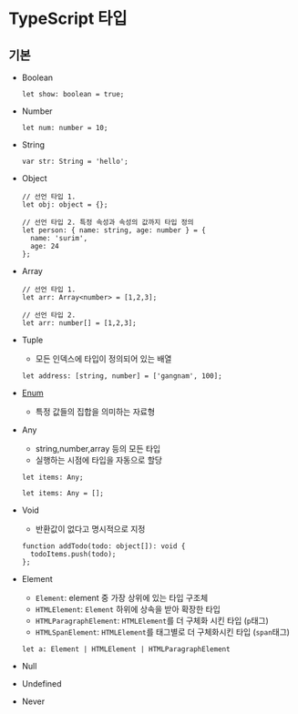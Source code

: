 # TypeScript 타입

## 기본
- Boolean
  ```
  let show: boolean = true;
  ```
- Number
  ```
  let num: number = 10;
  ```
- String
  ```
  var str: String = 'hello';
  ```
- Object
  ```
  // 선언 타입 1.
  let obj: object = {};

  // 선언 타입 2. 특정 속성과 속성의 값까지 타입 정의
  let person: { name: string, age: number } = {
    name: 'surim',
    age: 24
  };
  ```
- Array
  ```
  // 선언 타입 1.
  let arr: Array<number> = [1,2,3];

  // 선언 타입 2.
  let arr: number[] = [1,2,3];
  ```
- Tuple
  - 모든 인덱스에 타입이 정의되어 있는 배열
  ```
  let address: [string, number] = ['gangnam', 100];
  ```
- [Enum](https://github.com/sonsurim/TIL/commit/9146bfbfa8b2b24b7f65811405eb428b08085096)
  - 특정 값들의 집합을 의미하는 자료형

- Any
  - string,number,array 등의 모든 타입
  - 실행하는 시점에 타입을 자동으로 할당
  ```
  let items: Any;

  let items: Any = [];
  ```
- Void
    - 반환값이 없다고 명시적으로 지정
  ```
  function addTodo(todo: object[]): void {
    todoItems.push(todo);
  };
  ```

- Element
  - `Element`: element 중 가장 상위에 있는 타입 구조체
  - `HTMLElement`: `Element` 하위에 상속을 받아 확장한 타입
  - `HTMLParagraphElement`: `HTMLElement`를 더 구체화 시킨 타입 (`p`태그)
  - `HTMLSpanElement`: `HTMLElement`를 태그별로 더 구체화시킨 타입 (`span`태그)
  ```
  let a: Element | HTMLElement | HTMLParagraphElement
  ```

- Null
- Undefined
- Never
